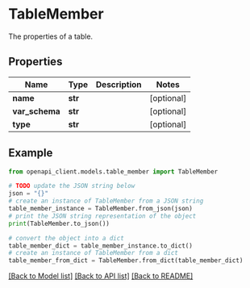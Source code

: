 # TableMember

The properties of a table. 

## Properties

Name | Type | Description | Notes
------------ | ------------- | ------------- | -------------
**name** | **str** |  | [optional] 
**var_schema** | **str** |  | [optional] 
**type** | **str** |  | [optional] 

## Example

```python
from openapi_client.models.table_member import TableMember

# TODO update the JSON string below
json = "{}"
# create an instance of TableMember from a JSON string
table_member_instance = TableMember.from_json(json)
# print the JSON string representation of the object
print(TableMember.to_json())

# convert the object into a dict
table_member_dict = table_member_instance.to_dict()
# create an instance of TableMember from a dict
table_member_from_dict = TableMember.from_dict(table_member_dict)
```
[[Back to Model list]](../README.md#documentation-for-models) [[Back to API list]](../README.md#documentation-for-api-endpoints) [[Back to README]](../README.md)


